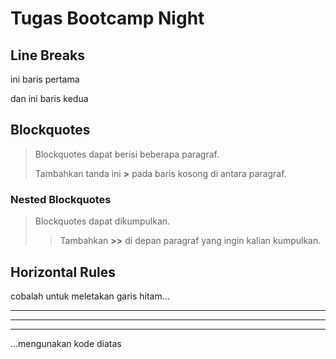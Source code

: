 # Tugas Bootcamp Night

## Line Breaks
ini baris pertama

dan ini baris kedua

## Blockquotes
>Blockquotes dapat berisi beberapa paragraf.
>
>Tambahkan tanda ini **>** pada baris kosong di antara paragraf.

### Nested Blockquotes

>Blockquotes dapat dikumpulkan. 
>
>>Tambahkan **>>** di depan paragraf yang ingin kalian kumpulkan.

## Horizontal Rules

cobalah untuk meletakan garis hitam...

***
____
---

...mengunakan  kode diatas

## 